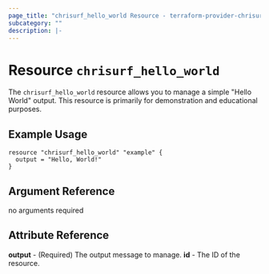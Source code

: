 ```yaml
---
page_title: "chrisurf_hello_world Resource - terraform-provider-chrisurf"
subcategory: ""
description: |-
---
```


# Resource `chrisurf_hello_world`

The `chrisurf_hello_world` resource allows you to manage a simple "Hello World" output. This resource is primarily for demonstration and educational purposes.

## Example Usage

```hcl
resource "chrisurf_hello_world" "example" {
  output = "Hello, World!"
}
```

## Argument Reference

no arguments required

## Attribute Reference

**output** - (Required) The output message to manage.
**id** - The ID of the resource.
